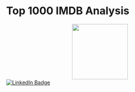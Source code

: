 <!-- @format -->

# Top 1000 IMDB Analysis

<div id="header" align="center">
  <img src="https://media.giphy.com/media/SvckSy7fFviqrq8ClF/giphy.gif" width="150"/>
</div>
<div id="badges">
  <a href="https://www.linkedin.com/in/gabriel-radu-data-analyst/">
    <img src="https://img.shields.io/badge/LinkedIn-blue?style=for-the-badge&logo=linkedin&logoColor=white" alt="LinkedIn Badge"/>
  </a>
</div>
